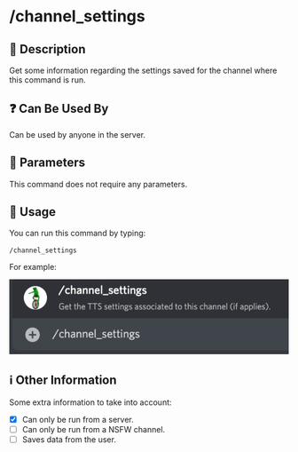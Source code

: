 # /channel_settings

## 📖 Description

Get some information regarding the settings saved for the channel where this command is run.

## ❓ Can Be Used By

Can be used by anyone in the server.

## 🔨 Parameters

This command does not require any parameters.

## 🎈 Usage

You can run this command by typing:

```text
/channel_settings
```

For example:

![channel-settings-usage](../../../assets/screenshots/channel-settings-usage.png)

## ℹ️ Other Information

Some extra information to take into account:

* [x] Can only be run from a server.
* [ ] Can only be run from a NSFW channel.
* [ ] Saves data from the user.
